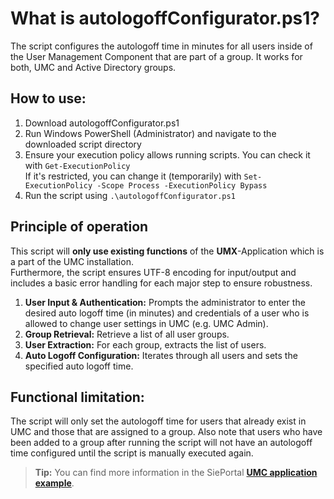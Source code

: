 # What is autologoffConfigurator.ps1?
The script configures the autologoff time in minutes for all users inside of the User Management Component that are part of a group.
It works for both, UMC and Active Directory groups.

## How to use:
1. Download autologoffConfigurator.ps1 
2. Run Windows PowerShell (Administrator) and navigate to the downloaded script directory
3. Ensure your execution policy allows running scripts. You can check it with ```Get-ExecutionPolicy```  
If it's restricted, you can change it (temporarily) with ```Set-ExecutionPolicy -Scope Process -ExecutionPolicy Bypass```  
5. Run the script using ```.\autologoffConfigurator.ps1```

## Principle of operation
This script will **only use existing functions** of the **UMX**-Application which is a part of the UMC installation.  
Furthermore, the script ensures UTF-8 encoding for input/output and includes a basic error handling for each major step to ensure robustness.

1. **User Input & Authentication:** Prompts the administrator to enter the desired auto logoff time (in minutes) and credentials of a user who is allowed to change user settings in UMC (e.g. UMC Admin).
2. **Group Retrieval:** Retrieve a list of all user groups.
3. **User Extraction:** For each group, extracts the list of users.
4. **Auto Logoff Configuration:** Iterates through all users and sets the specified auto logoff time.

## Functional limitation:
The script will only set the autologoff time for users that already exist in UMC and those that are assigned to a group.
Also note that users who have been added to a group after running the script will not have an autologoff time configured until the script is manually executed again.

> **Tip:** You can find more information in the SiePortal **[UMC application example](https://support.industry.siemens.com/cs/ww/en/view/109780337)**.
